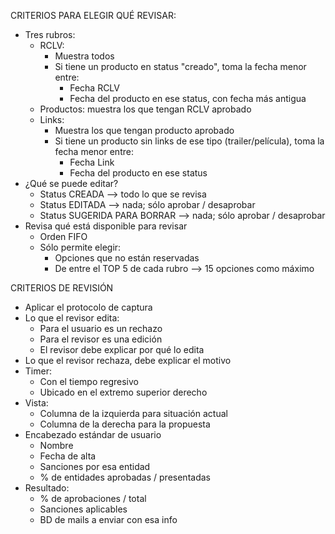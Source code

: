 CRITERIOS PARA ELEGIR QUÉ REVISAR:
- Tres rubros:
	- RCLV:
		- Muestra todos
		- Si tiene un producto en status "creado", toma la fecha menor entre:
			- Fecha RCLV
			- Fecha del producto en ese status, con fecha más antigua
	- Productos: muestra los que tengan RCLV aprobado
	- Links: 
		- Muestra los que tengan producto aprobado
		- Si tiene un producto sin links de ese tipo (trailer/película), toma la fecha menor entre:
			- Fecha Link
			- Fecha del producto en ese status
- ¿Qué se puede editar?
	- Status CREADA --> todo lo que se revisa
	- Status EDITADA --> nada; sólo aprobar / desaprobar
	- Status SUGERIDA PARA BORRAR --> nada; sólo aprobar / desaprobar
- Revisa qué está disponible para revisar
	- Orden FIFO
	- Sólo permite elegir:
		- Opciones que no están reservadas
		- De entre el TOP 5 de cada rubro --> 15 opciones como máximo

CRITERIOS DE REVISIÓN
- Aplicar el protocolo de captura
- Lo que el revisor edita:
	- Para el usuario es un rechazo
	- Para el revisor es una edición
	- El revisor debe explicar por qué lo edita
- Lo que el revisor rechaza, debe explicar el motivo
- Timer:
	- Con el tiempo regresivo
	- Ubicado en el extremo superior derecho
- Vista:
	- Columna de la izquierda para situación actual
	- Columna de la derecha para la propuesta
- Encabezado estándar de usuario
	- Nombre
	- Fecha de alta
	- Sanciones por esa entidad
	- % de entidades aprobadas / presentadas
- Resultado:
	- % de aprobaciones / total
	- Sanciones aplicables
	- BD de mails a enviar con esa info
